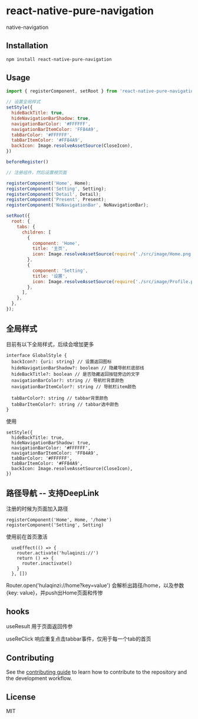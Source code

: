 # react-native-pure-navigation

native-navigation

## Installation

```sh
npm install react-native-pure-navigation
```

## Usage

```js
import { registerComponent, setRoot } from 'react-native-pure-navigation';

// 设置全局样式
setStyle({
  hideBackTitle: true,
  hideNavigationBarShadow: true,
  navigationBarColor: '#FFFFFF',
  navigationBarItemColor: 'FF84A9',
  tabBarColor: '#FFFFFF',
  tabBarItemColor: '#FF84A9',
  backIcon: Image.resolveAssetSource(CloseIcon),
})

beforeRegister()

// 注册组件，然后设置根页面

registerComponent('Home', Home);
registerComponent('Setting', Setting);
registerComponent('Detail', Detail);
registerComponent('Present', Present);
registerComponent('NoNavigationBar', NoNavigationBar);

setRoot({
  root: {
    tabs: {
      children: [
        {
          component: 'Home',
          title: '主页',
          icon: Image.resolveAssetSource(require('./src/image/Home.png')),
        },
        {
          component: 'Setting',
          title: '设置',
          icon: Image.resolveAssetSource(require('./src/image/Profile.png')),
        },
      ],
    },
  },
});
```

## 全局样式
目前有以下全局样式，后续会增加更多
```
interface GlobalStyle {
  backIcon?: {uri: string} // 设置返回图标
  hideNavigationBarShadow?: boolean // 隐藏导航栏底部线
  hideBackTitle?: boolean // 是否隐藏返回按钮旁边的文字
  navigationBarColor?: string // 导航栏背景颜色
  navigationBarItemColor?: string // 导航栏item颜色

  tabBarColor?: string // tabbar背景颜色
  tabBarItemColor?: string // tabbar选中颜色
}
```

使用
```
setStyle({
  hideBackTitle: true,
  hideNavigationBarShadow: true,
  navigationBarColor: '#FFFFFF',
  navigationBarItemColor: 'FF84A9',
  tabBarColor: '#FFFFFF',
  tabBarItemColor: '#FF84A9',
  backIcon: Image.resolveAssetSource(CloseIcon),
})
```

## 路径导航 -- 支持DeepLink

注册的时候为页面加入路径
```
registerComponent('Home', Home, '/home')
registerComponent('Setting', Setting)
```

使用前在首页激活
```
  useEffect(() => {
    router.activate('hulaqinzi://')
    return () => {
      router.inactivate()
    }
  }, [])
```

Router.open('hulaqinzi://home?key=value')
会解析出路径/home，以及参数 {key: value}，并push出Home页面和传惨

## hooks

useResult 
用于页面返回传参

useReClick
响应重复点击tabbar事件，仅用于每一个tab的首页


## Contributing

See the [contributing guide](CONTRIBUTING.md) to learn how to contribute to the repository and the development workflow.

## License

MIT
